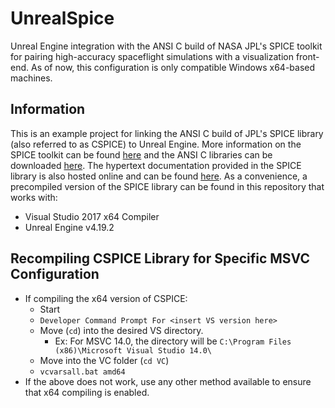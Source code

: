 # UnrealSpice
Unreal Engine integration with the ANSI C build of NASA JPL's SPICE toolkit for pairing high-accuracy spaceflight simulations with a visualization front-end. As of now, this configuration is only compatible Windows x64-based machines.

## Information
This is an example project for linking the ANSI C build of JPL's SPICE library (also referred to as CSPICE) to Unreal Engine. More information on the SPICE toolkit can be found [here](https://naif.jpl.nasa.gov/naif/toolkit.html) and the ANSI C libraries can be downloaded [here](https://naif.jpl.nasa.gov/naif/toolkit_C.html). The hypertext documentation provided in the SPICE library is also hosted online and can be found [here](https://naif.jpl.nasa.gov/pub/naif/toolkit_docs/C/index.html). As a convenience, a precompiled version of the SPICE library can be found in this repository that works with:
* Visual Studio 2017 x64 Compiler
* Unreal Engine v4.19.2

## Recompiling CSPICE Library for Specific MSVC Configuration
* If compiling the x64 version of CSPICE:
  - Start
  - `Developer Command Prompt For <insert VS version here>`
  - Move (`cd`) into the desired VS directory. 
    - Ex: For MSVC 14.0, the directory will be `C:\Program Files (x86)\Microsoft Visual Studio 14.0\`
  - Move into the VC folder (`cd VC`)
  - `vcvarsall.bat amd64`
* If the above does not work, use any other method available to ensure that x64 compiling is enabled.
